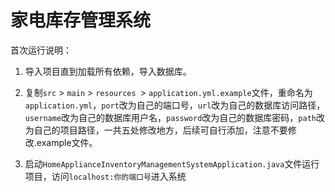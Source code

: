 # 家电库存管理系统



首次运行说明：

1. 导入项目直到加载所有依赖，导入数据库。

2. 复制```src``` > ``main`` > `resources `> `application.yml.example`文件，重命名为`application.yml`，`port`改为自己的端口号，`url`改为自己的数据库访问路径，`username`改为自己的数据库用户名，`password`改为自己的数据库密码，`path`改为自己的项目路径，一共五处修改地方，后续可自行添加，注意不要修改.example文件。
3. 启动`HomeApplianceInventoryManagementSystemApplication.java`文件运行项目，访问`localhost:你的端口号`进入系统